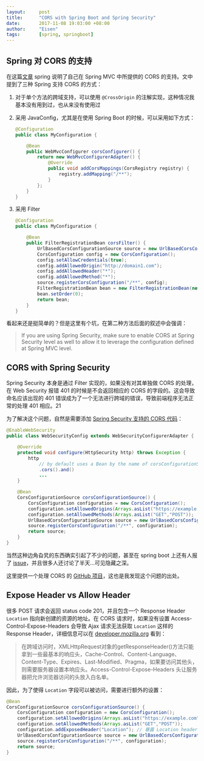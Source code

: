 ```yaml
---
layout:     post
title:      "CORS with Spring Boot and Spring Security"
date:       2017-11-08 19:03:00 +08:00
author:     "Eisen"
tags:       [spring, springboot]
---
```


## Spring 对 CORS 的支持

在这篇[文章](https://spring.io/blog/2015/06/08/cors-support-in-spring-framework) spring 说明了自己在 Spring MVC 中所提供的 CORS 的支持。文中提到了三种 Spring 支持 CORS 的方式：

1. 对于单个方法的跨域支持，可以使用 `@CrossOrigin` 的注解实现，这种情况我基本没有用到过，也从来没有使用过
2. 采用 JavaConfig，尤其是在使用 Spring Boot 的时候，可以采用如下方式：

    ```java
    @Configuration
    public class MyConfiguration {
    
        @Bean
        public WebMvcConfigurer corsConfigurer() {
            return new WebMvcConfigurerAdapter() {
                @Override
                public void addCorsMappings(CorsRegistry registry) {
                    registry.addMapping("/**");
                }
            };
        }
    }
    ```
3. 采用 Filter

    ```java
    @Configuration
    public class MyConfiguration {
    
    	@Bean
    	public FilterRegistrationBean corsFilter() {
    		UrlBasedCorsConfigurationSource source = new UrlBasedCorsConfigurationSource();
    		CorsConfiguration config = new CorsConfiguration();
    		config.setAllowCredentials(true);
    		config.addAllowedOrigin("http://domain1.com");
    		config.addAllowedHeader("*");
    		config.addAllowedMethod("*");
    		source.registerCorsConfiguration("/**", config);
    		FilterRegistrationBean bean = new FilterRegistrationBean(new CorsFilter(source));
    		bean.setOrder(0);
    		return bean;
    	}
    }
    ```
    
看起来还是挺简单的？但是这里有个坑，在第二种方法后面的叙述中会强调：

> If you are using Spring Security, make sure to enable CORS at Spring Security level as well to allow it to leverage the configuration defined at Spring MVC level.

## CORS with Spring Security

Spring Security 本身是通过 Filter 实现的，如果没有对其单独做 CORS 的处理，在 Web Security 报错 401 的时候是不会返回相应的 CORS 的字段的。这会导致命名应该出现的 401 错误成为了一个无法进行跨域的错误，导致前端程序无法正常的处理 401 相应。21

为了解决这个问题，自然是需要添加 [Spring Security 支持的 CORS 代码](https://docs.spring.io/spring-security/site/docs/current/reference/html/cors.html)：

```java
@EnableWebSecurity
public class WebSecurityConfig extends WebSecurityConfigurerAdapter {

	@Override
	protected void configure(HttpSecurity http) throws Exception {
		http
			// by default uses a Bean by the name of corsConfigurationSource
			.cors().and()
			...
	}

	@Bean
	CorsConfigurationSource corsConfigurationSource() {
		CorsConfiguration configuration = new CorsConfiguration();
		configuration.setAllowedOrigins(Arrays.asList("https://example.com"));
		configuration.setAllowedMethods(Arrays.asList("GET","POST"));
		UrlBasedCorsConfigurationSource source = new UrlBasedCorsConfigurationSource();
		source.registerCorsConfiguration("/**", configuration);
		return source;
	}
}
```

当然这种边角旮旯的东西确实引起了不少的问题，甚至在 spring boot 上还有人报了 [issue](https://github.com/spring-projects/spring-boot/issues/5834)，并且很多人还讨论了半天...可见隐藏之深。

这里提供一个处理 CORS 的 [GitHub 项目](https://github.com/gothinkster/spring-boot-realworld-example-app)，这也是我发现这个问题的出处。

## Expose Header vs Allow Header

很多 POST 请求会返回 status code 201，并且包含一个 Response Header `Location` 指向新创建的资源的地址。在 CORS 请求时，如果没有设置 Access-Control-Expose-Headers 会导致 Ajax 请求无法获取 `Location` 这样的 Response Header，详细信息可以在 [developer.mozilla.org](https://developer.mozilla.org/zh-CN/docs/Web/HTTP/Access_control_CORS#Access-Control-Expose-Headers) 看到：

> 在跨域访问时，XMLHttpRequest对象的getResponseHeader()方法只能拿到一些最基本的响应头，Cache-Control、Content-Language、Content-Type、Expires、Last-Modified、Pragma，如果要访问其他头，则需要服务器设置本响应头。Access-Control-Expose-Headers 头让服务器把允许浏览器访问的头放入白名单。

因此，为了使得 `Location` 字段可以被访问，需要进行额外的设置：

```java
@Bean
CorsConfigurationSource corsConfigurationSource() {
	CorsConfiguration configuration = new CorsConfiguration();
	configuration.setAllowedOrigins(Arrays.asList("https://example.com"));
	configuration.setAllowedMethods(Arrays.asList("GET","POST"));
	configuration.addExposedHeader("Location"); // 暴露 Location header
	UrlBasedCorsConfigurationSource source = new UrlBasedCorsConfigurationSource();
	source.registerCorsConfiguration("/**", configuration);
	return source;
}
```


